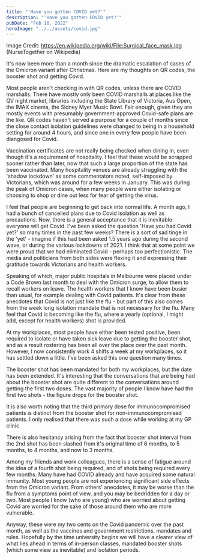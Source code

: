 ```yaml
---
title: "'Have you gotten COVID yet?'"
description: "'Have you gotten COVID yet?'"
pubDate: "Feb 18, 2022"
heroImage: "../../assets/covid.jpg"
---
```


Image Credit: https://en.wikipedia.org/wiki/File:Surgical_face_mask.jpg (NurseTogether on Wikipedia)

It's now been more than a month since the dramatic escalation of cases of the Omicron variant after Christmas. Here are my thoughts on QR codes, the booster shot and getting Covid.

Most people aren't checking in with QR codes, unless there are COVID marshalls. There have mostly only been COVID marshalls at places like the QV night market, libraries including the State Library of Victoria, Aus Open, the IMAX cinema, the Sidney Myer Music Bowl. Fair enough, given they are mostly events with presumably government-approved Covid-safe plans are the like. QR codes haven't served a purpose for a couple of months since the close contact isolation guidelines were changed to being in a household setting for around 4 hours, and since one in every few people have been diangosed for Covid.

Vaccination certificates are not really being checked when dining in, even though it's a requirement of hospitality. I feel that these would be scrapped sooner rather than later, now that such a large proportion of the state has been vaccinated. Many hospitality venues are already struggling with the 'shadow lockdown' as some commentators noted, self-imposed by Victorians, which was around for a few weeks in January. This was during the peak of Omicron cases, when many people were either isolating or choosing to shop or dine out less for fear of getting the virus.

I feel that people are beginning to get back into normal life. A month ago, I had a bunch of cancelled plans due to Covid isolation as well as precautions. Now, there is a general acceptance that it is inevitable everyone will get Covid. I've been asked the question 'Have you had Covid yet?' so many times in the past few weeks? There is a sort of sad tinge in the 'yet' - imagine if this had been asked 1.5 years ago during the second wave, or during the various lockdowns of 2021. I think that at some point we were proud that we had eliminated Covid - perhaps too perfectionistic. The media and politicians from both sides were flexing it and expressing their gratitude towards Victorians and health workers.

Speaking of which, major public hospitals in Melbourne were placed under a Code Brown last month to deal with the Omicron surge, to allow them to recall workers on leave. The health workers that I know have been busier than usual, for example dealing with Covid patients. It's clear from these anecdotes that Covid is not just like the flu - but part of this also comes from the week long isolation mandate that is not necessary for the flu. Many feel that Covid is becoming like the flu, where a yearly (optional, I might add, except for health workers) shot is provided.

At my workplaces, most people have either been tested positive, been required to isolate or have taken sick leave due to getting the booster shot, and as a result rostering has been all over the place over the past month. However, I now consistently work 4 shifts a week at my workplaces, so it has settled down a little. I've been asked this one question many times.

The booster shot has been mandated for both my workplaces, but the date has been extended. It's interesting that the conversations that are being had about the booster shot are quite different to the conversations around getting the first two doses. The vast majority of people I know have had the first two shots - the figure drops for the booster shot.

It is also worth noting that the third primary dose for immunocompromised patients is distinct from the booster shot for non-immunocompromised patients. I only realised that there was such a dose while working at my GP clinic

There is also hesitancy arising from the fact that booster shot interval from the 2nd shot has been slashed from it's original time of 6 months, to 5 months, to 4 months, and now to 3 months.

Among my friends and work colleagues, there is a sense of fatigue around the idea of a fourth shot being required, and of shots being required every few months. Many have had COVID already and have acquired some natural immunity. Most young people are not experiencing significant side effects from the Omicron variant. From others' anecdotes, it may be worse than the flu from a symptoms point of view, and you may be bedridden for a day or two. Most people I know (who are young) who are worried about getting Covid are worried for the sake of those around them who are more vulnerable.

Anyway, these were my two cents on the Covid pandemic over the past month, as well as the vaccines and government restrictions, mandates and rules. Hopefully by the time university begins we will have a clearer view of what lies ahead in terms of in-person classes, mandated booster shots (which some view as inevitable) and isolation periods.